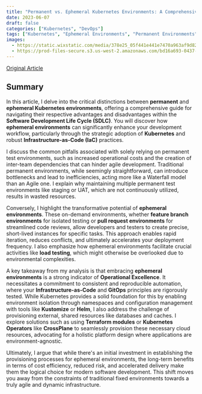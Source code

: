 ```yaml
---
title: "Permanent vs. Ephemeral Kubernetes Environments: A Comprehensive Guide"
date: 2023-06-07
draft: false
categories: ["Kubernetes", "DevOps"]
tags: ["Kubernetes", "Ephemeral Environments", "Permanent Environments", "Infrastructure as Code", "GitOps"]
images:
  - https://static.wixstatic.com/media/378e25_05f441e441e7470a963af9d824229807~mv2.jpg/v1/fill/w_1000,h_523,al_c,q_85,usm_0.66_1.00_0.01/378e25_05f441e441e7470a963af9d824229807~mv2.jpg
  - https://prod-files-secure.s3.us-west-2.amazonaws.com/bd16a693-0437-45a1-9aec-255351a830a8/a0f9dcde-a102-4786-87be-bb11adaf1633/378e25_e4e2f694400c40c1a50e4793d021cbfcmv2.png
---
```


[Original Article](https://www.stakater.com/post/permanent-vs-ephemeral-kubernetes-environments-a-comprehensive-guide)

## Summary

In this article, I delve into the critical distinctions between **permanent** and **ephemeral Kubernetes environments**, offering a comprehensive guide for navigating their respective advantages and disadvantages within the **Software Development Life Cycle (SDLC)**. You will discover how **ephemeral environments** can significantly enhance your development workflow, particularly through the strategic adoption of **Kubernetes** and robust **Infrastructure-as-Code (IaC)** practices.

I discuss the common pitfalls associated with solely relying on permanent test environments, such as increased operational costs and the creation of inter-team dependencies that can hinder agile development. Traditional permanent environments, while seemingly straightforward, can introduce bottlenecks and lead to inefficiencies, acting more like a Waterfall model than an Agile one. I explain why maintaining multiple permanent test environments like staging or UAT, which are not continuously utilized, results in wasted resources.

Conversely, I highlight the transformative potential of **ephemeral environments**. These on-demand environments, whether **feature branch environments** for isolated testing or **pull request environments** for streamlined code reviews, allow developers and testers to create precise, short-lived instances for specific tasks. This approach enables rapid iteration, reduces conflicts, and ultimately accelerates your deployment frequency. I also emphasize how ephemeral environments facilitate crucial activities like **load testing**, which might otherwise be overlooked due to environmental complexities.

A key takeaway from my analysis is that embracing **ephemeral environments** is a strong indicator of **Operational Excellence**. It necessitates a commitment to consistent and reproducible automation, where your **Infrastructure-as-Code** and **GitOps** principles are rigorously tested. While Kubernetes provides a solid foundation for this by enabling environment isolation through namespaces and configuration management with tools like **Kustomize** or **Helm**, I also address the challenge of provisioning external, shared resources like databases and caches. I explore solutions such as using **Terraform modules** or **Kubernetes Operators** like **CrossPlane** to seamlessly provision these necessary cloud resources, advocating for a holistic platform design where applications are environment-agnostic.

Ultimately, I argue that while there's an initial investment in establishing the provisioning processes for ephemeral environments, the long-term benefits in terms of cost efficiency, reduced risk, and accelerated delivery make them the logical choice for modern software development. This shift moves you away from the constraints of traditional fixed environments towards a truly agile and dynamic infrastructure.
